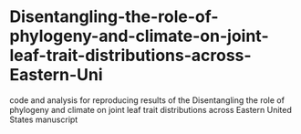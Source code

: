 # Disentangling-the-role-of-phylogeny-and-climate-on-joint-leaf-trait-distributions-across-Eastern-Uni
code and analysis for reproducing results of the Disentangling the role of phylogeny and climate on joint leaf trait distributions across Eastern United States manuscript
